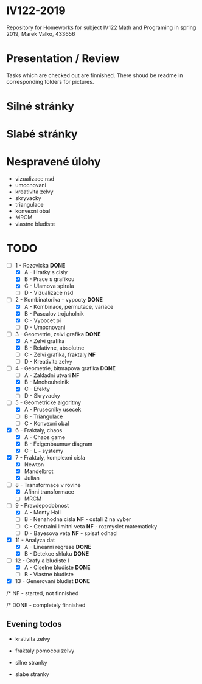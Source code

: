 # IV122-2019
Repository for Homeworks for subject IV122 Math and Programing in spring 2019, Marek Valko, 433656

# Presentation / Review

Tasks which are checked out are finnished. There shoud be readme in corresponding folders for pictures.

# Silné stránky

# Slabé stránky

# Nespravené úlohy

- vizualizace nsd
- umocnovani
- kreativita zelvy
- skryvacky
- triangulace
- konvexni obal
- MRCM
- vlastne bludiste

# TODO

- [ ] 1 - Rozcvicka **DONE**
  - [X] A - Hratky s cisly
  - [X] B - Prace s grafikou
  - [X] C - Ulamova spirala
  - [ ] D - Vizualizace nsd
- [ ] 2 - Kombinatorika - vypocty **DONE**
  - [X] A - Kombinace, permutace, variace
  - [X] B - Pascalov trojuholnik
  - [X] C - Vypocet pi
  - [ ] D - Umocnovani
- [ ] 3 - Geometrie, zelvi grafika **DONE**
  - [X] A - Zelvi grafika
  - [X] B - Relativne, absolutne
  - [ ] C - Zelvi grafika, fraktaly **NF**
  - [ ] D - Kreativita zelvy
- [ ] 4 - Geometrie, bitmapova grafika **DONE**
  - [ ] A - Zakladni utvari **NF**
  - [X] B - Mnohouhelnik
  - [X] C - Efekty
  - [ ] D - Skryvacky
- [ ] 5 - Geometricke algoritmy
  - [X] A - Prusecniky usecek
  - [ ] B - Triangulace
  - [ ] C - Konvexni obal
- [X] 6 - Fraktaly, chaos
  - [X] A - Chaos game
  - [X] B - Feigenbaumuv diagram
  - [X] C - L - systemy
- [X] 7 - Fraktaly, komplexni cisla
  - [X] Newton
  - [X] Mandelbrot
  - [X] Julian
- [ ] 8 - Transformace v rovine
  - [X] Afinni transformace
  - [ ] MRCM
- [ ] 9 - Pravdepodobnost
  - [X] A - Monty Hall
  - [ ] B - Nenahodna cisla **NF** - ostali 2 na vyber
  - [ ] C - Centralni limitni veta **NF** - rozmyslet matematicky
  - [ ] D - Bayesova veta **NF** - spisat odhad
- [X] 11 - Analyza dat
  - [X] A - Linearni regrese **DONE**
  - [X] B - Detekce shluku **DONE**
- [ ] 12 - Grafy a bludiste I
  - [X] A - Ciselne bludiste **DONE**
  - [ ] B - Vlastne bludiste
- [X] 13 - Generovani bludist **DONE**

/* NF - started, not finnished

/* DONE - completely finnished

## Evening todos

- krativita zelvy
- fraktaly pomocou zelvy

- silne stranky
- slabe stranky